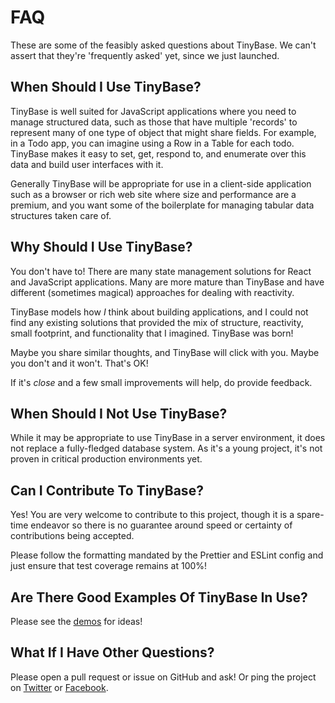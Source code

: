 # FAQ

These are some of the feasibly asked questions about TinyBase. We can't assert
that they're 'frequently asked' yet, since we just launched.

## When Should I Use TinyBase?

TinyBase is well suited for JavaScript applications where you need to manage
structured data, such as those that have multiple 'records' to represent many of
one type of object that might share fields. For example, in a Todo app, you can
imagine using a Row in a Table for each todo. TinyBase makes it easy to set,
get, respond to, and enumerate over this data and build user interfaces with it.

Generally TinyBase will be appropriate for use in a client-side application such
as a browser or rich web site where size and performance are a premium, and you
want some of the boilerplate for managing tabular data structures taken care of.

## Why Should I Use TinyBase?

You don't have to! There are many state management solutions for React and
JavaScript applications. Many are more mature than TinyBase and have different
(sometimes magical) approaches for dealing with reactivity.

TinyBase models how _I_ think about building applications, and I could not find
any existing solutions that provided the mix of structure, reactivity, small
footprint, and functionality that I imagined. TinyBase was born!

Maybe you share similar thoughts, and TinyBase will click with you. Maybe you
don't and it won't. That's OK!

If it's _close_ and a few small improvements will help, do provide feedback.

## When Should I Not Use TinyBase?

While it may be appropriate to use TinyBase in a server environment, it does not
replace a fully-fledged database system. As it's a young project, it's not
proven in critical production environments yet.

## Can I Contribute To TinyBase?

Yes! You are very welcome to contribute to this project, though it is a
spare-time endeavor so there is no guarantee around speed or certainty of
contributions being accepted.

Please follow the formatting mandated by the Prettier and ESLint config and just
ensure that test coverage remains at 100%!

## Are There Good Examples Of TinyBase In Use?

Please see the [demos](/demos) for ideas!

## What If I Have Other Questions?

Please open a pull request or issue on GitHub and ask! Or ping the project on
[Twitter](https://twitter.com/tinybasejs) or
[Facebook](https://facebook.com/tinybasejs).
